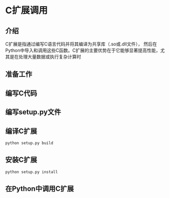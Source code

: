 ﻿# C扩展调用

## 介绍

C扩展是指通过编写C语言代码并将其编译为共享库（.so或.dll文件），
然后在Python中导入和调用这些C函数。C扩展的主要优势在于它能够显著提高性能，尤其是在处理大量数据或执行复杂计算时
## 准备工作
## 编写C代码
## 编写setup.py文件
## 编译C扩展
`python setup.py build`

## 安装C扩展
`python setup.py install`
## 在Python中调用C扩展
